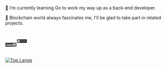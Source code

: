 🌱 I’m currently learning Go to work my way up as a back-end developer.

:metal: Blockchain world always fascinates me, I'll be glad to take part in related projects.

  
<br>
<a href="https://www.linkedin.com/in/e-amiri/" target="_blank"><img alt="LinkedIn" src="https://github.com/E-Amiri/E-Amiri/blob/main/LinkedIn-v1.png" width="35"></a><a href="https://www.instagram.com/ehsan.9891" target="_blank"><img alt="Instagram" src="https://github.com/E-Amiri/E-Amiri/blob/main/Instagram-v1.png" width="35"></a>
<br>

<br>

[![Top Langs](https://github-readme-stats.vercel.app/api/top-langs/?username=E-Amiri&theme=github_dark&layout=compact)](https://github.com/E-Amiri/E-Amiri)

<br>
